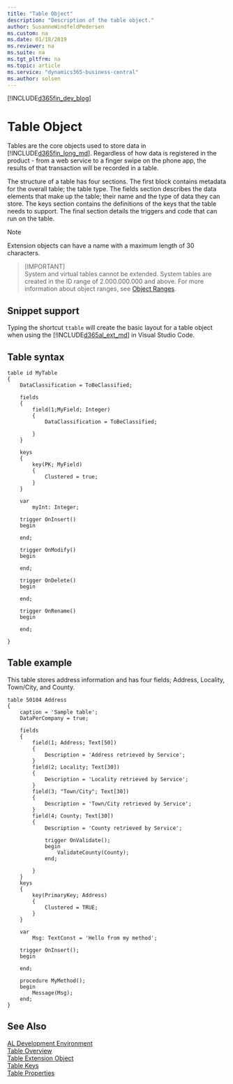 ```yaml
---
title: "Table Object"
description: "Description of the table object."
author: SusanneWindfeldPedersen
ms.custom: na
ms.date: 01/18/2019
ms.reviewer: na
ms.suite: na
ms.tgt_pltfrm: na
ms.topic: article
ms.service: "dynamics365-business-central"
ms.author: solsen
---
```


[!INCLUDE[d365fin_dev_blog](includes/d365fin_dev_blog.md)]

# Table Object
Tables are the core objects used to store data in [!INCLUDE[d365fin_long_md](includes/d365fin_long_md.md)]. Regardless of how data is registered in the product - from a web service to a finger swipe on the phone app, the results of that transaction will be recorded in a table. 

The structure of a table has four sections. The first block contains metadata for the overall table; the table type. The fields section describes the data elements that make up the table; their name and the type of data they can store. The keys section contains the definitions of the keys that the table needs to support. The final section details the triggers and code that can run on the table.

> [!NOTE]  
> Extension objects can have a name with a maximum length of 30 characters.

> [IMPORTANT]  
> System and virtual tables cannot be extended. System tables are created in the ID range of 2.000.000.000 and above. For more information about object ranges, see [Object Ranges](devenv-object-ranges.md).

## Snippet support
Typing the shortcut `ttable` will create the basic layout for a table object when using the [!INCLUDE[d365al_ext_md](../includes/d365al_ext_md.md)] in Visual Studio Code.

## Table syntax
```
table id MyTable
{
    DataClassification = ToBeClassified;
    
    fields
    {
        field(1;MyField; Integer)
        {
            DataClassification = ToBeClassified;
            
        }
    }
    
    keys
    {
        key(PK; MyField)
        {
            Clustered = true;
        }
    }
    
    var
        myInt: Integer;
    
    trigger OnInsert()
    begin
        
    end;
    
    trigger OnModify()
    begin
        
    end;
    
    trigger OnDelete()
    begin
        
    end;
    
    trigger OnRename()
    begin
        
    end;
    
} 
```

## Table example
This table stores address information and has four fields; Address, Locality, Town/City, and County.

```
table 50104 Address
{
    caption = 'Sample table';
    DataPerCompany = true;

    fields
    {
        field(1; Address; Text[50])
        {
            Description = 'Address retrieved by Service';
        }
        field(2; Locality; Text[30])
        {
            Description = 'Locality retrieved by Service';
        }
        field(3; "Town/City"; Text[30])
        {
            Description = 'Town/City retrieved by Service';
        }
        field(4; County; Text[30])
        {
            Description = 'County retrieved by Service';

            trigger OnValidate();
            begin
                ValidateCounty(County);
            end;

        }
    }
    keys
    {
        key(PrimaryKey; Address)
        {
            Clustered = TRUE;
        }
    }

    var
        Msg: TextConst = 'Hello from my method';

    trigger OnInsert();
    begin

    end;

    procedure MyMethod();
    begin
        Message(Msg);
    end;
}
```

## See Also
[AL Development Environment](devenv-reference-overview.md)  
[Table Overview](devenv-tables-overview.md)  
[Table Extension Object](devenv-table-ext-object.md)  
[Table Keys](devenv-table-keys.md)  
[Table Properties](properties/devenv-table-properties.md)  
